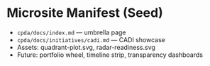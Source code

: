 # Microsite Manifest (Seed)
- `cpda/docs/index.md` — umbrella page
- `cpda/docs/initiatives/cadi.md` — CADI showcase
- Assets: quadrant-plot.svg, radar-readiness.svg
- Future: portfolio wheel, timeline strip, transparency dashboards


